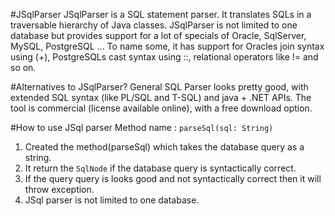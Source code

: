 #JSqlParser
JSqlParser is a SQL statement parser. It translates SQLs in a traversable hierarchy of Java classes. JSqlParser is not limited to one database but provides support for a lot of specials of Oracle, SqlServer, MySQL, PostgreSQL ... To name some, it has support for Oracles join syntax using (+), PostgreSQLs cast syntax using ::, relational operators like != and so on.

#Alternatives to JSqlParser?
General SQL Parser looks pretty good, with extended SQL syntax (like PL/SQL and T-SQL) and java + .NET APIs. The tool is commercial (license available online), with a free download option.

#How to use JSql parser
Method name : `parseSql(sql: String)`
1. Created the method(parseSql) which takes the database query as a string.
2. It return the `SqlNode` if the database query is syntactically correct.
3. If the query query is looks good and not syntactically correct then it will throw exception.
4. JSql parser is not limited to one database.